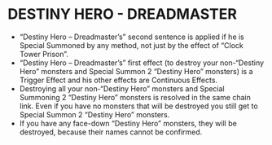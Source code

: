 # DESTINY HERO - DREADMASTER

*   “Destiny Hero – Dreadmaster’s” second sentence is applied if he is Special Summoned by any method, not just by the effect of “Clock Tower Prison”.
*   “Destiny Hero – Dreadmaster’s” first effect (to destroy your non-“Destiny Hero” monsters and Special Summon 2 “Destiny Hero” monsters) is a Trigger Effect and his other effects are Continuous Effects.
*   Destroying all your non-“Destiny Hero” monsters and Special Summoning 2 “Destiny Hero” monsters is resolved in the same chain link. Even if you have no monsters that will be destroyed you still get to Special Summon 2 “Destiny Hero” monsters.
*   If you have any face-down “Destiny Hero” monsters, they will be destroyed, because their names cannot be confirmed.
